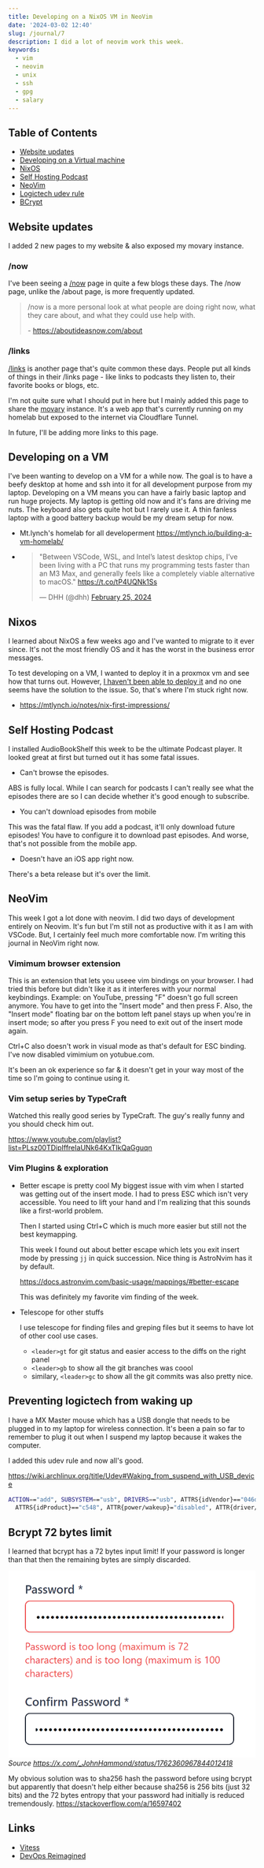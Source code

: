 ```yaml
---
title: Developing on a NixOS VM in NeoVim
date: '2024-03-02 12:40'
slug: /journal/7
description: I did a lot of neovim work this week.
keywords:
  - vim
  - neovim
  - unix
  - ssh
  - gpg
  - salary
---
```


<div class="table-of-contents">

## Table of Contents

- [Website updates](#website-updates)
- [Developing on a Virtual machine](#developing-on-a-vm)
- [NixOS](#nixos)
- [Self Hosting Podcast](#self-hosting-podcast)
- [NeoVim](#neovim)
- [Logictech udev rule](#preventing-logictech-from-waking-up)
- [BCrypt](#bcrypt-72-bytes-limit)

</div>

## Website updates

I added 2 new pages to my website & also exposed my movary instance.

### /now

I've been seeing a [/now](/now) page in quite a few blogs these days. The /now page, unlike the /about page, is more frequently
updated.

> /now is a more personal look at what people are doing right now, what they care about, and what they could use help with.
>
> \- https://aboutideasnow.com/about

### /links

[/links](/links) is another page that's quite common these days. People put all kinds of things in their /links page - like links
to podcasts they listen to, their favorite books or blogs, etc.

I'm not quite sure what I should put in here but I mainly added this page to share the [movary]("https://movies.adityathebe.com/users/adityathebe/dashboard")
instance. It's a web app that's currently running on my homelab but exposed to the internet via Cloudflare Tunnel.

In future, I'll be adding more links to this page.

## Developing on a VM

I've been wanting to develop on a VM for a while now. The goal is to have a beefy desktop
at home and ssh into it for all development purpose from my laptop. Developing on a VM means
you can have a fairly basic laptop and run huge projects. My laptop is getting
old now and it's fans are driving me nuts. The keyboard also gets quite hot but I rarely use it.
A thin fanless laptop with a good battery backup would be my dream setup for now.

- Mt.lynch's homelab for all developerment
  https://mtlynch.io/building-a-vm-homelab/

- <blockquote class="twitter-tweet"><p lang="en" dir="ltr">&quot;Between VSCode, WSL, and Intel’s latest desktop chips, I’ve been living with a PC that runs my programming tests faster than an M3 Max, and generally feels like a completely viable alternative to macOS.&quot; <a href="https://t.co/tP4UQNk1Ss">https://t.co/tP4UQNk1Ss</a></p>&mdash; DHH (@dhh) <a href="https://twitter.com/dhh/status/1761830698758066298?ref_src=twsrc%5Etfw">February 25, 2024</a></blockquote> <script async src="https://platform.twitter.com/widgets.js" charset="utf-8"></script>

## Nixos

I learned about NixOS a few weeks ago and I've wanted to migrate to it ever since.
It's not the most friendly OS and it has the worst in the business error messages.

To test developing on a VM, I wanted to deploy it in a proxmox vm and see how
that turns out. However, [I haven't been able to deploy it](https://discourse.nixos.org/t/error-secret-key-is-corrupt-when-building-flake/40440)
and no one seems have the solution to the issue. So, that's where I'm stuck right now.

- https://mtlynch.io/notes/nix-first-impressions/

## Self Hosting Podcast

I installed AudioBookShelf this week to be the ultimate Podcast player. It looked
great at first but turned out it has some fatal issues.

- Can't browse the episodes.

ABS is fully local. While I can search for podcasts I can't really see what the
episodes there are so I can decide whether it's good enough to subscribe.

- You can't download episodes from mobile

This was the fatal flaw. If you add a podcast, it'll only download
future episodes! You have to configure it to download past episodes. And worse,
that's not possible from the mobile app.

- Doesn't have an iOS app right now.

There's a beta release but it's over the limit.

## NeoVim

This week I got a lot done with neovim. I did two days of development entirely
on Neovim. It's fun but I'm still not as productive with it as I am with VSCode.
But, I certainly feel much more comfortable now. I'm writing this journal in
NeoVim right now.

### Vimimum browser extension

This is an extension that lets you useee vim bindings on your browser. I had tried
this before but didn't like it as it interferes with your normal keybindings. Example:
on YouTube, pressing "F" doesn't go full screen anymore. You have to get into
the "Insert mode" and then press F. Also, the "Insert mode" floating bar on the
bottom left panel stays up when you're in insert mode; so after you press F you
need to exit out of the insert mode again.

Ctrl+C also doesn't work in visual mode as that's default for ESC binding. I've now
disabled vimimium on yotubue.com.

It's been an ok experience so far & it doesn't get in your way most of the time
so I'm going to continue using it.

### Vim setup series by TypeCraft

Watched this really good series by TypeCraft. The guy's really funny and you should
check him out.

https://www.youtube.com/playlist?list=PLsz00TDipIffreIaUNk64KxTIkQaGguqn

### Vim Plugins & exploration

- Better escape is pretty cool
  My biggest issue with vim when I started was getting out of the insert mode. I
  had to press ESC which isn't very accessible. You need to lift your hand and I'm
  realizing that this sounds like a first-world problem.

  Then I started using Ctrl+C which is much more easier but still not the best
  keymapping.

  This week I found out about better escape which lets you exit insert mode by
  pressing `jj` in quick succession. Nice thing is AstroNvim has it by default.

  https://docs.astronvim.com/basic-usage/mappings/#better-escape

  This was definitely my favorite vim finding of the week.

- Telescope for other stuffs

  I use telescope for finding files and greping files but it seems to have lot of other
  cool use cases.

  - `<leader>gt` for git status and easier access to the diffs on the right panel
  - `<leader>gb` to show all the git branches was coool
  - similary, `<leader>gc` to show all the git commits was also pretty nice.

## Preventing logictech from waking up

I have a MX Master mouse which has a USB dongle that needs to be plugged in to my
laptop for wireless connection. It's been a pain so far to remember to plug it out
when I suspend my laptop because it wakes the computer.

I added this udev rule and now all's good.

https://wiki.archlinux.org/title/Udev#Waking_from_suspend_with_USB_device

```sh
ACTION=="add", SUBSYSTEM=="usb", DRIVERS=="usb", ATTRS{idVendor}=="046d", \
  ATTRS{idProduct}=="c548", ATTR{power/wakeup}="disabled", ATTR{driver/1-1.1.1.4/power/wakeup}="disabled"
```

## Bcrypt 72 bytes limit

I learned that bcrypt has a 72 bytes input limit! If your password is longer than that
then the remaining bytes are simply discarded.

![](./password-length-limit.png)
_Source https://x.com/_JohnHammond/status/1762360967844012418_

My obvious solution was to sha256 hash the password before using bcrypt but apparently
that doesn't help either because sha256 is 256 bits (just 32 bits) and the 72 bytes
entropy that your password had initially is reduced tremendously.
https://stackoverflow.com/a/16597402

## Links

- [Vitess](https://youtu.be/qTwDfW_T7Bg?si=wbNj4mTiSeQixAEc&t=2502)
- [DevOps Reimagined](https://www.youtube.com/watch?v=zyEOYl23pd8&t=252s&pp=2AH8AZACAQ%3D%3D)

